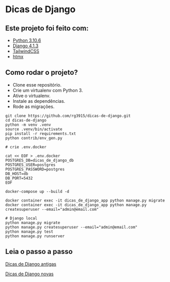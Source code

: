 # Dicas de Django

## Este projeto foi feito com:

* [Python 3.10.6](https://www.python.org/)
* [Django 4.1.3](https://www.djangoproject.com/)
* [TailwindCSS](https://tailwindcss.com/)
* [htmx](https://htmx.org)

## Como rodar o projeto?

* Clone esse repositório.
* Crie um virtualenv com Python 3.
* Ative o virtualenv.
* Instale as dependências.
* Rode as migrações.

```
git clone https://github.com/rg3915/dicas-de-django.git
cd dicas-de-django
python -m venv .venv
source .venv/bin/activate
pip install -r requirements.txt
python contrib/env_gen.py

# crie .env.docker

cat << EOF > .env.docker
POSTGRES_DB=dicas_de_django_db
POSTGRES_USER=postgres
POSTGRES_PASSWORD=postgres
DB_HOST=db
DB_PORT=5432
EOF

docker-compose up --build -d

docker container exec -it dicas_de_django_app python manage.py migrate
docker container exec -it dicas_de_django_app python manage.py createsuperuser --email="admin@email.com"

# Django local
python manage.py migrate
python manage.py createsuperuser --email="admin@email.com"
python manage.py test
python manage.py runserver
```

## Leia o passo a passo

[Dicas de Django antigas](https://github.com/rg3915/dicas-de-django/tree/master/docs)

[Dicas de Django novas](doc/)

